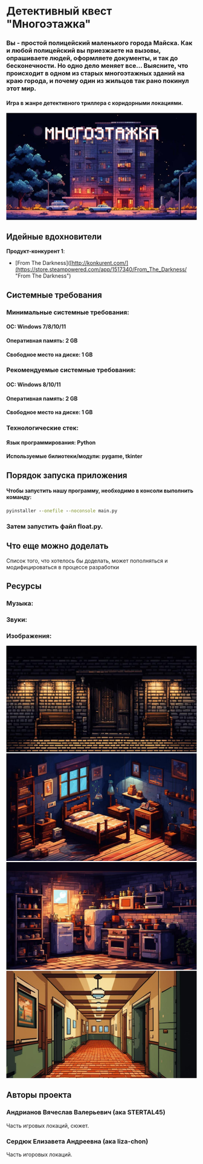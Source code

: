 # Детективный квест "Многоэтажка"

### Вы - простой полицейский маленького города Майска. Как и любой полицейский вы приезжаете на вызовы, опрашиваете людей, оформляете документы, и так до бесконечности. Но одно дело меняет все... Выясните, что происходит в одном из старых многоэтажных зданий на краю города, и почему один из жильцов так рано покинул этот мир.

#### Игра в жанре детективного триллера с коридорными локациями. 

![скриншот1](многоэтажка.jpg "скриншот1" )



## Идейные вдохновители

**Продукт-конкурент 1**:
- [From The Darkness]([http://konkurent.com/](https://store.steampowered.com/app/1517340/From_The_Darkness/ "From The Darkness")



## Системные требования

### Минимальные системные требования:

#### ОС: Windows 7/8/10/11
#### Оперативная память: 2 GB
#### Свободное место на диске: 1 GB

### Рекомендуемые системные требования:
#### ОС: Windows 8/10/11
#### Оперативная память: 2 GB
#### Свободное место на диске: 1 GB
### Технологические стек:

#### Язык программирования: Python
#### Используемые билиотеки/модули: pygame, tkinter

## Порядок запуска приложения

#### Чтобы запустить нашу программу, необходимо в консоли выполнить команду:



```cmd
pyinstaller --onefile --noconsole main.py
```
### Затем запустить файл float.py.


## Что еще можно доделать

Список того, что хотелось бы доделать, может пополняться и модифицироваться в процессе разработки

## Ресурсы

### Музыка:



### Звуки:


### Изображения:
![diver.png](kandinsky-download-1702248139080.png "cкрин3")
![diver.png](kandinsky-download-1702302999623.png "cкрин4")
![diver.png](kandinsky-download-1702302755348.png "cкрин5")
![diver.png](kandinsky-download-1702303201782.png "cкрин6")


## Авторы проекта

### Андрианов Вячеслав Валерьевич (ака STERTAL45)
Часть игровых локаций, сюжет.
### Сердюк Елизавета Андреевна (ака liza-chon)
Часть игоровых локаций.
